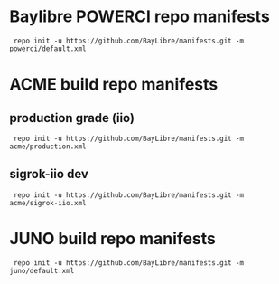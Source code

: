 
# Baylibre POWERCI repo manifests

` repo init -u https://github.com/BayLibre/manifests.git -m powerci/default.xml`

# ACME build repo manifests

## production grade (iio)

` repo init -u https://github.com/BayLibre/manifests.git -m acme/production.xml`

## sigrok-iio dev

` repo init -u https://github.com/BayLibre/manifests.git -m acme/sigrok-iio.xml`

# JUNO build repo manifests

` repo init -u https://github.com/BayLibre/manifests.git -m juno/default.xml`

